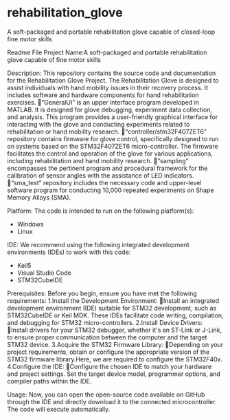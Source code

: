 # rehabilitation_glove
A soft-packaged and portable rehabilitation glove capable of closed-loop fine motor skills

Readme File
Project Name:A soft-packaged and portable rehabilitation glove capable of fine motor skills

Description:
This repository contains the source code and documentation for the Rehabilitation Glove Project. The Rehabilitation Glove is designed to assist individuals with hand mobility issues in their recovery process. It includes software and hardware components for hand rehabilitation exercises.
“GeneralUI” is an upper interface program developed in MATLAB. It is designed for glove debugging, experiment data collection, and analysis. This program provides a user-friendly graphical interface for interacting with the glove and conducting experiments related to rehabilitation or hand mobility research.
“controller/stm32F407ZET6” repository contains firmware for glove control, specifically designed to run on systems based on the STM32F407ZET6 micro-controller. The firmware facilitates the control and operation of the glove for various applications, including rehabilitation and hand mobility research.
“sampling” encompasses the pertinent program and procedural framework for the calibration of sensor angles with the assistance of LED indicators.
“sma_test” repository includes the necessary code and upper-level software program for conducting 10,000 repeated experiments on Shape Memory Alloys (SMA).

Platform:
The code is intended to run on the following platform(s):
- Windows
- Linux

IDE:
We recommend using the following integrated development environments (IDEs) to work with this code:
- Keil5
- Visual Studio Code
- STM32CubeIDE

Prerequisites:
Before you begin, ensure you have met the following requirements:
1.Install the Development Environment:
Install an integrated development environment (IDE) suitable for STM32 development, such as STM32CubeIDE or Keil MDK. These IDEs facilitate code writing, compilation, and debugging for STM32 micro-controllers.
2.Install Device Drivers:
Install drivers for your STM32 debugger, whether it's an ST-Link or J-Link, to ensure proper communication between the computer and the target STM32 device.
3.Acquire the STM32 Firmware Library:
Depending on your project requirements, obtain or configure the appropriate version of the STM32 firmware library.Here, we are required to configure the STM32F40x.
4.Configure the IDE:
Configure the chosen IDE to match your hardware and project settings. Set the target device model, programmer options, and compiler paths within the IDE.

Usage:
Now, you can open the open-source code available on GitHub through the IDE and directly download it to the connected microcontroller. The code will execute automatically.








